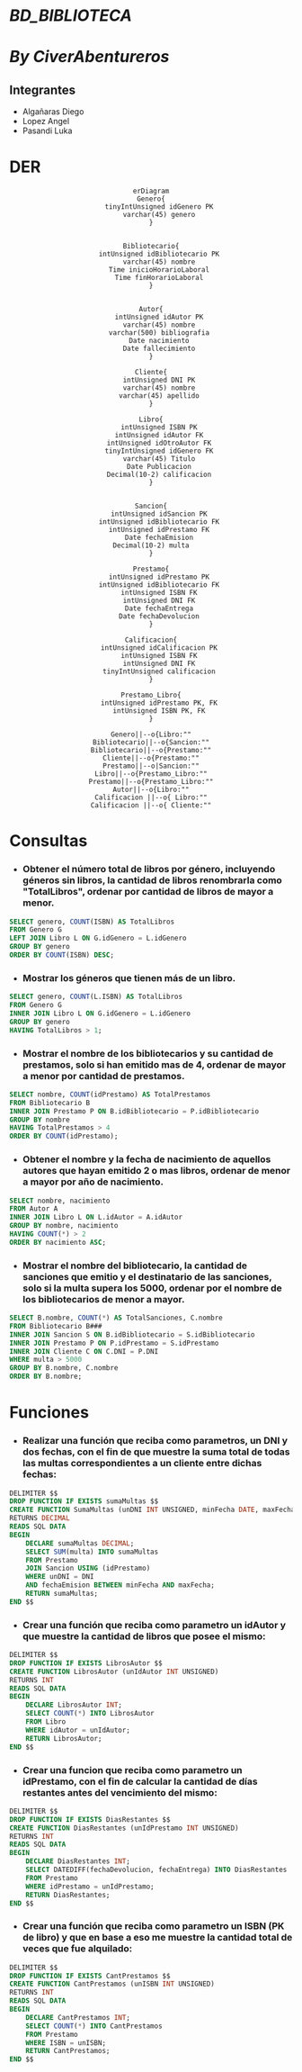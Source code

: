 # ***BD_BIBLIOTECA***
# *By CiverAbentureros*

## Integrantes

- Algañaras Diego
- Lopez Angel
- Pasandi Luka

# DER

<div align="center">

```mermaid
erDiagram
Genero{
    tinyIntUnsigned idGenero PK
    varchar(45) genero
}


Bibliotecario{
    intUnsigned idBibliotecario PK
    varchar(45) nombre
    Time inicioHorarioLaboral
    Time finHorarioLaboral
}


Autor{
    intUnsigned idAutor PK
    varchar(45) nombre
    varchar(500) bibliografia
    Date nacimiento
    Date fallecimiento
}

Cliente{
    intUnsigned DNI PK
    varchar(45) nombre
    varchar(45) apellido
}

Libro{
    intUnsigned ISBN PK
    intUnsigned idAutor FK
    intUnsigned idOtroAutor FK
    tinyIntUnsigned idGenero FK
    varchar(45) Titulo
    Date Publicacion
    Decimal(10-2) calificacion
}


Sancion{
    intUnsigned idSancion PK
    intUnsigned idBibliotecario FK
    intUnsigned idPrestamo FK
    Date fechaEmision
    Decimal(10-2) multa    
}

Prestamo{
    intUnsigned idPrestamo PK
    intUnsigned idBibliotecario FK
    intUnsigned ISBN FK
    intUnsigned DNI FK
    Date fechaEntrega
    Date fechaDevolucion
}

Calificacion{
    intUnsigned idCalificacion PK
    intUnsigned ISBN FK
    intUnsigned DNI FK
    tinyIntUnsigned calificacion
}

Prestamo_Libro{
    intUnsigned idPrestamo PK, FK
    intUnsigned ISBN PK, FK
}

Genero||--o{Libro:""
Bibliotecario||--o{Sancion:""
Bibliotecario||--o{Prestamo:""
Cliente||--o{Prestamo:""
Prestamo||--o|Sancion:""
Libro||--o{Prestamo_Libro:""
Prestamo||--o{Prestamo_Libro:""
Autor||--o{Libro:""
Calificacion ||--o{ Libro:""
Calificacion ||--o{ Cliente:""
```
</div>

# Consultas

- ### Obtener el número total de libros por género, incluyendo géneros sin libros, la cantidad de libros renombrarla como "TotalLibros", ordenar por cantidad de libros de mayor a menor.

```sql
SELECT genero, COUNT(ISBN) AS TotalLibros
FROM Genero G
LEFT JOIN Libro L ON G.idGenero = L.idGenero
GROUP BY genero
ORDER BY COUNT(ISBN) DESC;
```

- ### Mostrar los géneros que tienen más de un libro.

```sql
SELECT genero, COUNT(L.ISBN) AS TotalLibros
FROM Genero G
INNER JOIN Libro L ON G.idGenero = L.idGenero
GROUP BY genero
HAVING TotalLibros > 1;
```

- ### Mostrar el nombre de los bibliotecarios y su cantidad de prestamos, solo si han emitido mas de 4, ordenar de mayor a menor por cantidad de prestamos.

```sql
SELECT nombre, COUNT(idPrestamo) AS TotalPrestamos
FROM Bibliotecario B
INNER JOIN Prestamo P ON B.idBibliotecario = P.idBibliotecario
GROUP BY nombre
HAVING TotalPrestamos > 4
ORDER BY COUNT(idPrestamo);
```

-  ### Obtener el nombre y la fecha de nacimiento de aquellos autores que hayan emitido 2 o mas libros, ordenar de menor a mayor por año de nacimiento. 

```sql
SELECT nombre, nacimiento
FROM Autor A
INNER JOIN Libro L ON L.idAutor = A.idAutor
GROUP BY nombre, nacimiento
HAVING COUNT(*) > 2
ORDER BY nacimiento ASC;
```

- ### Mostrar el nombre del bibliotecario, la cantidad de sanciones que emitio y el destinatario de las sanciones, solo si la multa supera los 5000, ordenar por el nombre de los bibliotecarios de menor a mayor.

```sql
SELECT B.nombre, COUNT(*) AS TotalSanciones, C.nombre
FROM Bibliotecario B###
INNER JOIN Sancion S ON B.idBibliotecario = S.idBibliotecario
INNER JOIN Prestamo P ON P.idPrestamo = S.idPrestamo
INNER JOIN Cliente C ON C.DNI = P.DNI 
WHERE multa > 5000
GROUP BY B.nombre, C.nombre
ORDER BY B.nombre;
```

# Funciones

- ### Realizar una función que reciba como parametros, un DNI y dos fechas, con el fin de que muestre la suma total de todas las multas correspondientes a un cliente entre dichas fechas:

```sql
DELIMITER $$
DROP FUNCTION IF EXISTS sumaMultas $$
CREATE FUNCTION SumaMultas (unDNI INT UNSIGNED, minFecha DATE, maxFecha DATE)
RETURNS DECIMAL
READS SQL DATA
BEGIN
    DECLARE sumaMultas DECIMAL;
    SELECT SUM(multa) INTO sumaMultas
    FROM Prestamo
    JOIN Sancion USING (idPrestamo)
    WHERE unDNI = DNI
    AND fechaEmision BETWEEN minFecha AND maxFecha;
    RETURN sumaMultas;
END $$
```

- ### Crear una función que reciba como parametro un idAutor y que muestre la cantidad de libros que posee el mismo:

```sql
DELIMITER $$
DROP FUNCTION IF EXISTS LibrosAutor $$
CREATE FUNCTION LibrosAutor (unIdAutor INT UNSIGNED)
RETURNS INT
READS SQL DATA
BEGIN
    DECLARE LibrosAutor INT;
    SELECT COUNT(*) INTO LibrosAutor
    FROM Libro
    WHERE idAutor = unIdAutor;
    RETURN LibrosAutor;
END $$
```

- ### Crear una funcion que reciba como parametro un idPrestamo, con el fin de calcular la cantidad de días restantes antes del vencimiento del mismo:

```sql
DELIMITER $$
DROP FUNCTION IF EXISTS DiasRestantes $$
CREATE FUNCTION DiasRestantes (unIdPrestamo INT UNSIGNED)
RETURNS INT
READS SQL DATA
BEGIN
    DECLARE DiasRestantes INT;
    SELECT DATEDIFF(fechaDevolucion, fechaEntrega) INTO DiasRestantes
    FROM Prestamo
    WHERE idPrestamo = unIdPrestamo;
    RETURN DiasRestantes;
END $$
```

- ### Crear una función que reciba como parametro un ISBN (PK de libro) y que en base a eso me muestre la cantidad total de veces que fue alquilado:

```sql
DELIMITER $$
DROP FUNCTION IF EXISTS CantPrestamos $$
CREATE FUNCTION CantPrestamos (unISBN INT UNSIGNED)
RETURNS INT
READS SQL DATA
BEGIN
    DECLARE CantPrestamos INT;
    SELECT COUNT(*) INTO CantPrestamos
    FROM Prestamo
    WHERE ISBN = unISBN;
    RETURN CantPrestamos;
END $$
```